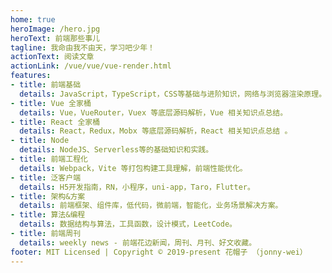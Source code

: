 ```yaml
---
home: true
heroImage: /hero.jpg
heroText: 前端那些事儿
tagline: 我命由我不由天，学习吧少年！
actionText: 阅读文章
actionLink: /vue/vue/vue-render.html
features:
- title: 前端基础
  details: JavaScript，TypeScript，CSS等基础与进阶知识，网络与浏览器渲染原理。
- title: Vue 全家桶
  details: Vue，VueRouter，Vuex 等底层源码解析，Vue 相关知识点总结。
- title: React 全家桶
  details: React，Redux，Mobx 等底层源码解析，React 相关知识点总结 。
- title: Node
  details: NodeJS、Serverless等的基础知识和实践。
- title: 前端工程化
  details: Webpack，Vite 等打包构建工具理解，前端性能优化。
- title: 泛客户端
  details: H5开发指南，RN，小程序，uni-app，Taro，Flutter。
- title: 架构&方案
  details: 前端框架、组件库，低代码，微前端，智能化，业务场景解决方案。
- title: 算法&编程
  details: 数据结构与算法，工具函数，设计模式，LeetCode。
- title: 前端周刊
  details: weekly news - 前端花边新闻，周刊、月刊、好文收藏。
footer: MIT Licensed | Copyright © 2019-present 花帽子 （jonny-wei）
---
```

